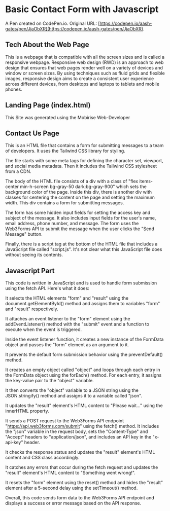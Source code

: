 # Basic Contact Form with Javascript

A Pen created on CodePen.io. Original URL: [https://codepen.io/aash-gates/pen/JjaObXR](https://codepen.io/aash-gates/pen/JjaObXR).

## Tech About the Web Page

This is a webpage that is compatible with all the screen sizes and is called a responsive webpage. Responsive web design (RWD) is an approach to web design that ensures that web pages render well on a variety of devices and window or screen sizes. By using techniques such as fluid grids and flexible images, responsive design aims to create a consistent user experience across different devices, from desktops and laptops to tablets and mobile phones.

## Landing Page (index.html)

This Site was generated using the Mobirise Web-Developer

## Contact Us Page
This is an HTML file that contains a form for submitting messages to a team of developers. It uses the Tailwind CSS library for styling.

The file starts with some meta tags for defining the character set, viewport, and social media metadata. Then it includes the Tailwind CSS stylesheet from a CDN.

The body of the HTML file consists of a div with a class of "flex items-center min-h-screen bg-gray-50 dark:bg-gray-900" which sets the background color of the page. Inside this div, there is another div with classes for centering the content on the page and setting the maximum width. This div contains a form for submitting messages.

The form has some hidden input fields for setting the access key and subject of the message. It also includes input fields for the user's name, email address, phone number, and message. The form uses the Web3Forms API to submit the message when the user clicks the "Send Message" button.

Finally, there is a script tag at the bottom of the HTML file that includes a JavaScript file called "script.js". It's not clear what this JavaScript file does without seeing its contents.

## Javascript Part

This code is written in JavaScript and is used to handle form submission using the fetch API. Here's what it does:

It selects the HTML elements "form" and "result" using the document.getElementById() method and assigns them to variables "form" and "result" respectively.

It attaches an event listener to the "form" element using the addEventListener() method with the "submit" event and a function to execute when the event is triggered.

Inside the event listener function, it creates a new instance of the FormData object and passes the "form" element as an argument to it.

It prevents the default form submission behavior using the preventDefault() method.

It creates an empty object called "object" and loops through each entry in the FormData object using the forEach() method. For each entry, it assigns the key-value pair to the "object" variable.

It then converts the "object" variable to a JSON string using the JSON.stringify() method and assigns it to a variable called "json".

It updates the "result" element's HTML content to "Please wait..." using the innerHTML property.

It sends a POST request to the Web3Forms API endpoint "https://api.web3forms.com/submit" using the fetch() method. It includes the "json" variable in the request body, sets the "Content-Type" and "Accept" headers to "application/json", and includes an API key in the "x-api-key" header.

It checks the response status and updates the "result" element's HTML content and CSS class accordingly.

It catches any errors that occur during the fetch request and updates the "result" element's HTML content to "Something went wrong!".

It resets the "form" element using the reset() method and hides the "result" element after a 5-second delay using the setTimeout() method.

Overall, this code sends form data to the Web3Forms API endpoint and displays a success or error message based on the API response.

